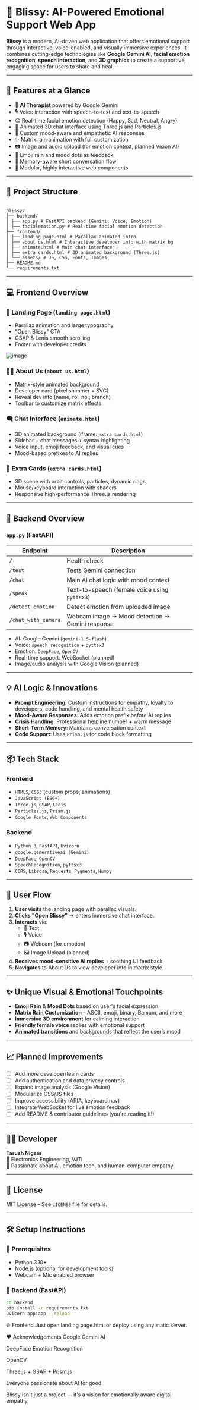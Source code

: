 # 🌟 Blissy: AI-Powered Emotional Support Web App

**Blissy** is a modern, AI-driven web application that offers emotional support through interactive, voice-enabled, and visually immersive experiences. It combines cutting-edge technologies like **Google Gemini AI**, **facial emotion recognition**, **speech interaction**, and **3D graphics** to create a supportive, engaging space for users to share and heal.

---

## 🚀 Features at a Glance

- 🤖 **AI Therapist** powered by Google Gemini
- 🎙️ Voice interaction with speech-to-text and text-to-speech
- 😊 Real-time facial emotion detection (Happy, Sad, Neutral, Angry)
- 🌈 Animated 3D chat interface using Three.js and Particles.js
- 💬 Custom mood-aware and empathetic AI responses
- ✨ Matrix rain animation with full customization
- 📷 Image and audio upload (for emotion context, planned Vision AI)
- 🎉 Emoji rain and mood dots as feedback
- 🧠 Memory-aware short conversation flow
- 🧩 Modular, highly interactive web components

---

## 🧩 Project Structure

```

Blissy/
├── backend/
│ ├── app.py # FastAPI backend (Gemini, Voice, Emotion)
│ ├── facialemotion.py # Real-time facial emotion detection
├── frontend/
│ ├── landing page.html # Parallax animated intro
│ ├── about us.html # Interactive developer info with matrix bg
│ ├── animate.html # Main chat interface
│ ├── extra cards.html # 3D animated background (Three.js)
│ └── assets/ # JS, CSS, Fonts, Images
├── README.md
└── requirements.txt

```


---

## 💻 Frontend Overview

### 🎯 Landing Page (`landing page.html`)
- Parallax animation and large typography
- "Open Blissy" CTA
- GSAP & Lenis smooth scrolling
- Footer with developer credits

![image](https://github.com/user-attachments/assets/6bc2a407-b46b-4179-9e6a-6ab57f1fe593)


### 👨‍💻 About Us (`about us.html`)
- Matrix-style animated background
- Developer card (pixel shimmer + SVG)
- Reveal dev info (name, roll no., branch)
- Toolbar to customize matrix effects

### 🗨️ Chat Interface (`animate.html`)
- 3D animated background (iframe: `extra cards.html`)
- Sidebar + chat messages + syntax highlighting
- Voice input, emoji feedback, and visual cues
- Mood-based prefixes to AI replies

### 🌌 Extra Cards (`extra cards.html`)
- 3D scene with orbit controls, particles, dynamic rings
- Mouse/keyboard interaction with shaders
- Responsive high-performance Three.js rendering

---

## 🧠 Backend Overview

### `app.py` (FastAPI)
| Endpoint              | Description                                      |
|-----------------------|--------------------------------------------------|
| `/`                  | Health check                                     |
| `/test`              | Tests Gemini connection                          |
| `/chat`              | Main AI chat logic with mood context             |
| `/speak`             | Text-to-speech (female voice using `pyttsx3`)    |
| `/detect_emotion`    | Detect emotion from uploaded image               |
| `/chat_with_camera`  | Webcam image → Mood detection → Gemini response  |

- AI: Google Gemini (`gemini-1.5-flash`)
- Voice: `speech_recognition` + `pyttsx3`
- Emotion: `DeepFace`, `OpenCV`
- Real-time support: WebSocket (planned)
- Image/audio analysis with Google Vision (planned)

---

## 💡 AI Logic & Innovations

- **Prompt Engineering**: Custom instructions for empathy, loyalty to developers, code handling, and mental health safety
- **Mood-Aware Responses**: Adds emotion prefix before AI replies
- **Crisis Handling**: Professional helpline number + warm message
- **Short-Term Memory**: Maintains conversation context
- **Code Support**: Uses `Prism.js` for code block formatting

---

## 📦 Tech Stack

### Frontend
- `HTML5`, `CSS3` (custom props, animations)
- `JavaScript (ES6+)`
- `Three.js`, `GSAP`, `Lenis`
- `Particles.js`, `Prism.js`
- `Google Fonts`, `Web Components`

### Backend
- `Python 3`, `FastAPI`, `Uvicorn`
- `google.generativeai (Gemini)`
- `DeepFace`, `OpenCV`
- `SpeechRecognition`, `pyttsx3`
- `CORS`, `Librosa`, `Requests`, `Pygments`, `Numpy`

---

## 🎯 User Flow

1. **User visits** the landing page with parallax visuals.
2. **Clicks "Open Blissy"** → enters immersive chat interface.
3. **Interacts** via:
   - 💬 Text
   - 🎙️ Voice
   - 📷 Webcam (for emotion)
   - 🖼️ Image Upload (planned)
4. **Receives mood-sensitive AI replies** + soothing UI feedback
5. **Navigates** to About Us to view developer info in matrix style.

---

## ✨ Unique Visual & Emotional Touchpoints

- **Emoji Rain** & **Mood Dots** based on user's facial expression
- **Matrix Rain Customization** – ASCII, emoji, binary, Bamum, and more
- **Immersive 3D environment** for calming interaction
- **Friendly female voice** replies with emotional support
- **Animated transitions** and backgrounds that reflect the user’s mood

---

## 📈 Planned Improvements

- [ ] Add more developer/team cards
- [ ] Add authentication and data privacy controls
- [ ] Expand image analysis (Google Vision)
- [ ] Modularize CSS/JS files
- [ ] Improve accessibility (ARIA, keyboard nav)
- [ ] Integrate WebSocket for live emotion feedback
- [ ] Add README & contributor guidelines (you're reading it!)

---

## 🧑‍💻 Developer

**Tarush Nigam**  
📍 Electronics Engineering, VJTI  
💬 Passionate about AI, emotion tech, and human-computer empathy

---

## 📄 License

MIT License – See `LICENSE` file for details.

---

## 🛠️ Setup Instructions

### 🔧 Prerequisites
- Python 3.10+
- Node.js (optional for development tools)
- Webcam + Mic enabled browser

### 🧪 Backend (FastAPI)

```bash
cd backend
pip install -r requirements.txt
uvicorn app:app --reload
```
🌐 Frontend
Just open landing page.html or deploy using any static server.

❤️ Acknowledgements
Google Gemini AI

DeepFace Emotion Recognition

OpenCV

Three.js + GSAP + Prism.js

Everyone passionate about AI for good 

Blissy isn't just a project — it's a vision for emotionally aware digital empathy.
